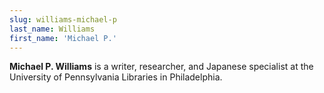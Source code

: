 ```yaml
---
slug: williams-michael-p
last_name: Williams
first_name: 'Michael P.'
---
```

**Michael P. Williams** is a writer, researcher, and Japanese specialist at the University of Pennsylvania Libraries in Philadelphia.